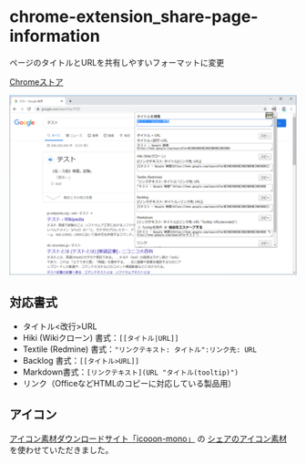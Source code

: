 # chrome-extension_share-page-information
ページのタイトルとURLを共有しやすいフォーマットに変更

[Chromeストア](https://chrome.google.com/webstore/detail/nnnflohcklplblcndpidebcbkdfbjmdm)

<img src="chrome-store/スクリーンショット-01.png">

## 対応書式
* タイトル<改行>URL
* Hiki (Wikiクローン) 書式：`[[タイトル|URL]]`
* Textile (Redmine) 書式：`"リンクテキスト: タイトル":リンク先: URL`
* Backlog 書式：`[[タイトル>URL]]`
* Markdown書式：`[リンクテキスト](URL "タイトル(tooltip)")`
* リンク（OfficeなどHTMLのコピーに対応している製品用）

## アイコン
[アイコン素材ダウンロードサイト「icooon-mono」](https://icooon-mono.com/)
の
[シェアのアイコン素材](https://icooon-mono.com/00054-%E3%82%B7%E3%82%A7%E3%82%A2%E3%81%AE%E3%82%A2%E3%82%A4%E3%82%B3%E3%83%B3%E7%B4%A0%E6%9D%90/)
を使わせていただきました。
